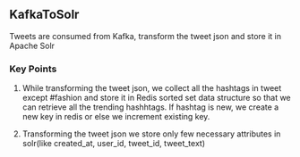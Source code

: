 ## KafkaToSolr
Tweets are consumed from Kafka, transform the tweet json and store it in Apache Solr

### Key Points
1. While transforming the tweet json, we collect all the hashtags in tweet except #fashion and store it in Redis sorted set data structure so that we can retrieve all the trending hashhtags. If hashtag is new, we create a new key in redis or else we increment existing key.

2. Transforming the tweet json we store only few necessary attributes in solr(like created_at, user_id, tweet_id, tweet_text)